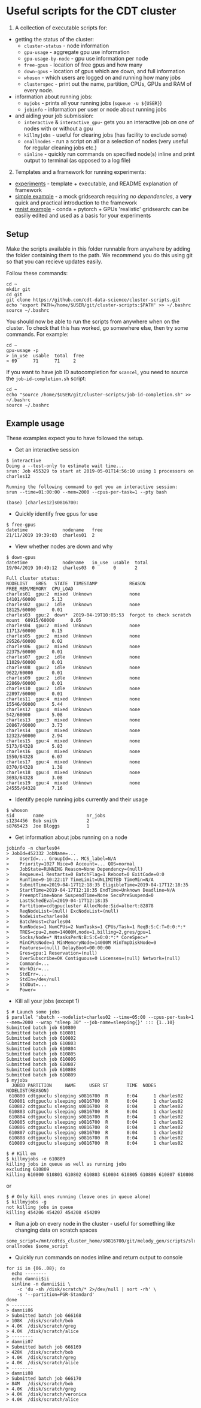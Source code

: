 # Useful scripts for the CDT cluster

1. A collection of executable scripts for:
* getting the status of the cluster:
  * `cluster-status` - node information
  * `gpu-usage` - aggregate gpu use information
  * `gpu-usage-by-node` - gpu use information per node
  * `free-gpus` - location of free gpus and how many
  * `down-gpus` - location of gpus which are down, and full information
  * `whoson` - which users are logged on and running how many jobs
  * `clusterspec` - print out the name, partition, CPUs, GPUs and RAM of every node.
* information about running jobs:
  * `myjobs` - prints all your running jobs (`squeue -u ${USER}`)
  * `jobinfo` - information per user or node about running jobs
* and aiding your job submission:
  * `interactive` & `interactive_gpu`- gets you an interactive job on one of
  nodes with or without a gpu
  * `killmyjobs` - useful for clearing jobs (has facility to exclude some)
  * `onallnodes` - run a script on all or a selection of nodes (very useful for
  regular cleaning jobs etc.)
  * `sinline` - quickly run commands on specified node(s) inline and print
  output to terminal (as opposed to a log file)
2. Templates and a framework for running experiments:
  * [experiments](experiments) - template + executable, and README explanation
  of framework
  * [simple example](./experiments/examples/simple) - a mock gridsearch
  requiring *no dependencies*, a **very** quick and practical introduction to
  the framework
  * [mnist example](./experiments/examples/mnist) - conda + pytorch + GPUs
  'realistic' gridsearch: can be easiliy edited and used as a basis for your 
  experiments


## Setup
Make the scripts available in this folder runnable from anywhere by adding the
folder containing them to the path. We recommend you do this using git so that
you can recieve updates easily.

Follow these commands: 
```{bash}
cd ~
mkdir git
cd git
git clone https://github.com/cdt-data-science/cluster-scripts.git
echo 'export PATH=/home/$USER/git/cluster-scripts:$PATH' >> ~/.bashrc
source ~/.bashrc
```

You should now be able to run the scripts from anywhere when on the cluster.
To check that this has worked, go somewhere else, then try some commands. For
example:
```
cd ~
gpu-usage -p
> in_use  usable  total  free
> 69      71      71     2
```

If you want to have job ID autocompletion for `scancel`, you need to source the
`job-id-completion.sh` script:
```{bash}
cd ~
echo "source /home/$USER/git/cluster-scripts/job-id-completion.sh" >> ~/.bashrc
source ~/.bashrc
```

## Example usage
These examples expect you to have followed the setup.

* Get an interactive session
```
$ interactive
Doing a --test-only to estimate wait time...
srun: Job 455329 to start at 2019-05-01T14:56:10 using 1 processors on charles12

Running the following command to get you an interactive session:
srun --time=01:00:00 --mem=2000 --cpus-per-task=1 --pty bash

(base) [charles12]s0816700: 
```

* Quickly identify free gpus for use
```
$ free-gpus 
datetime             nodename   free
21/11/2019 19:39:03  charles01  2

```

* View whether nodes are down and why
```
$ down-gpus 
datetime             nodename   in_use  usable  total
19/04/2019 10:49:12  charles03  0       0       2

Full cluster status:
NODELIST   GRES   STATE  TIMESTAMP            REASON                         FREE_MEM/MEMORY  CPU_LOAD
charles01  gpu:2  mixed  Unknown              none                           14101/60000      5.13
charles02  gpu:2  idle   Unknown              none                           18125/60000      0.01
charles03  gpu:2  down*  2019-04-19T10:05:53  forgot to check scratch mount  60915/60000      0.05
charles04  gpu:2  mixed  Unknown              none                           11713/60000      0.15
charles05  gpu:2  mixed  Unknown              none                           29526/60000      0.02
charles06  gpu:2  mixed  Unknown              none                           22375/60000      0.01
charles07  gpu:2  idle   Unknown              none                           11029/60000      0.01
charles08  gpu:2  idle   Unknown              none                           9622/60000       0.01
charles09  gpu:2  idle   Unknown              none                           22869/60000      0.01
charles10  gpu:2  idle   Unknown              none                           22897/60000      0.01
charles11  gpu:4  mixed  Unknown              none                           15546/60000      5.44
charles12  gpu:4  mixed  Unknown              none                           542/60000        5.08
charles13  gpu:3  mixed  Unknown              none                           20867/60000      3.73
charles14  gpu:4  mixed  Unknown              none                           12323/60000      2.94
charles15  gpu:4  mixed  Unknown              none                           5173/64328       5.83
charles16  gpu:4  mixed  Unknown              none                           1550/64328       6.07
charles17  gpu:4  mixed  Unknown              none                           8370/64328       1.38
charles18  gpu:4  mixed  Unknown              none                           3693/64328       3.08
charles19  gpu:4  mixed  Unknown              none                           24555/64328      7.16
```

* Identify people running jobs currently and their usage
```
$ whoson
sid       name                nr_jobs
s1234456  Bob smith           2
s8765423  Joe Bloggs          1
```

* Get information about jobs running on a node
```
jobinfo -n charles04
> JobId=452332 JobName=...
>    UserId=... GroupId=... MCS_label=N/A
>    Priority=1027 Nice=0 Account=... QOS=normal
>    JobState=RUNNING Reason=None Dependency=(null)
>    Requeue=1 Restarts=0 BatchFlag=1 Reboot=0 ExitCode=0:0
>    RunTime=9-10:22:17 TimeLimit=UNLIMITED TimeMin=N/A
>    SubmitTime=2019-04-17T12:18:35 EligibleTime=2019-04-17T12:18:35
>    StartTime=2019-04-17T12:18:35 EndTime=Unknown Deadline=N/A
>    PreemptTime=None SuspendTime=None SecsPreSuspend=0
>    LastSchedEval=2019-04-17T12:18:35
>    Partition=cdtgpucluster AllocNode:Sid=albert:82878
>    ReqNodeList=(null) ExcNodeList=(null)
>    NodeList=charles04
>    BatchHost=charles04
>    NumNodes=1 NumCPUs=2 NumTasks=1 CPUs/Task=1 ReqB:S:C:T=0:0:*:*
>    TRES=cpu=2,mem=14000M,node=1,billing=2,gres/gpu=1
>    Socks/Node=* NtasksPerN:B:S:C=0:0:*:* CoreSpec=*
>    MinCPUsNode=1 MinMemoryNode=14000M MinTmpDiskNode=0
>    Features=(null) DelayBoot=00:00:00
>    Gres=gpu:1 Reservation=(null)
>    OverSubscribe=OK Contiguous=0 Licenses=(null) Network=(null)
>    Command=...
>    WorkDir=...
>    StdErr=...
>    StdIn=/dev/null
>    StdOut=...
>    Power=
```

* Kill all your jobs (except 1)
```
$ # Launch some jobs
$ parallel 'sbatch --nodelist=charles02 --time=05:00 --cpus-per-task=1 --mem=2000 --wrap "sleep 30" --job-name=sleeping{}' ::: {1..10}
Submitted batch job 610800
Submitted batch job 610801
Submitted batch job 610802
Submitted batch job 610803
Submitted batch job 610804
Submitted batch job 610805
Submitted batch job 610806
Submitted batch job 610807
Submitted batch job 610808
Submitted batch job 610809
$ myjobs
  JOBID PARTITION     NAME     USER ST       TIME  NODES NODELIST(REASON)
 610800 cdtgpuclu sleeping s0816700  R       0:04      1 charles02
 610801 cdtgpuclu sleeping s0816700  R       0:04      1 charles02
 610802 cdtgpuclu sleeping s0816700  R       0:04      1 charles02
 610803 cdtgpuclu sleeping s0816700  R       0:04      1 charles02
 610804 cdtgpuclu sleeping s0816700  R       0:04      1 charles02
 610805 cdtgpuclu sleeping s0816700  R       0:04      1 charles02
 610806 cdtgpuclu sleeping s0816700  R       0:04      1 charles02
 610807 cdtgpuclu sleeping s0816700  R       0:04      1 charles02
 610808 cdtgpuclu sleeping s0816700  R       0:04      1 charles02
 610809 cdtgpuclu sleeping s0816700  R       0:04      1 charles02
 
$ # Kill em
$ killmyjobs -e 610809
killing jobs in queue as well as running jobs
excluding 610809
killing 610800 610801 610802 610803 610804 610805 610806 610807 610808
```

or

```
$ # Only kill ones running (leave ones in queue alone)
$ killmyjobs -g
not killing jobs in queue
killing 454206 454207 454208 454209
```

* Run a job on every node in the cluster - useful for something like changing
data on scratch spaces
```
some_script=/mnt/cdtds_cluster_home/s0816700/git/melody_gen/scripts/slurm_diskspace.sh
onallnodes $some_script
```

* Quickly run commands on nodes inline and return output to console
```
for ii in {06..08}; do
  echo --------
  echo damnii$ii
  sinline -n damnii$ii \
    -c 'du -sh /disk/scratch/* 2>/dev/null | sort -rh' \
    -s '--partition=PGR-Standard'
done
> --------
> damnii06
> Submitted batch job 666168
> 108K	/disk/scratch/bob
> 4.0K	/disk/scratch/greg
> 4.0K	/disk/scratch/alice
> --------
> damnii07
> Submitted batch job 666169
> 428K	/disk/scratch/bob
> 4.0K	/disk/scratch/greg
> 4.0K	/disk/scratch/alice
> --------
> damnii08
> Submitted batch job 666170
> 84M	/disk/scratch/bob
> 4.0K	/disk/scratch/greg
> 4.0K	/disk/scratch/veronica
> 4.0K	/disk/scratch/alice
```